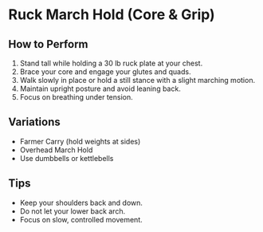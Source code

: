 # Ruck March Hold (Core & Grip)

## How to Perform
1. Stand tall while holding a 30 lb ruck plate at your chest.
2. Brace your core and engage your glutes and quads.
3. Walk slowly in place or hold a still stance with a slight marching motion.
4. Maintain upright posture and avoid leaning back.
5. Focus on breathing under tension.

## Variations
- Farmer Carry (hold weights at sides)
- Overhead March Hold
- Use dumbbells or kettlebells

## Tips
- Keep your shoulders back and down.
- Do not let your lower back arch.
- Focus on slow, controlled movement.
